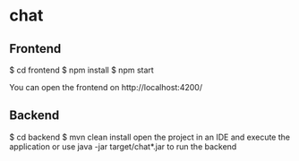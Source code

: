 # chat
## Frontend
$ cd frontend
$ npm install
$ npm start

You can open the frontend on http://localhost:4200/

## Backend
$ cd backend
$ mvn clean install
open the project in an IDE and execute the application or use java -jar target/chat*.jar to run the backend
